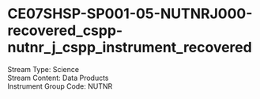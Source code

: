 # CE07SHSP-SP001-05-NUTNRJ000-recovered_cspp-nutnr_j_cspp_instrument_recovered

Stream Type: Science<br>
Stream Content: Data Products<br>
Instrument Group Code: NUTNR<br>
